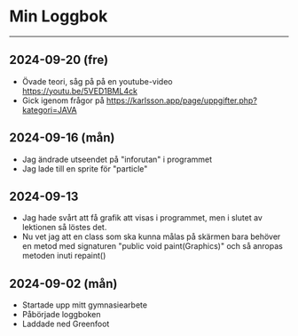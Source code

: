 Min Loggbok
===========
---
## 2024-09-20 (fre)

* Övade teori, såg på på en youtube-video https://youtu.be/5VED1BML4ck
* Gick igenom frågor på https://karlsson.app/page/uppgifter.php?kategori=JAVA

## 2024-09-16 (mån)

* Jag ändrade utseendet på "inforutan" i programmet
* Jag lade till en sprite för "particle"

## 2024-09-13

* Jag hade svårt att få grafik att visas i programmet, men i slutet av lektionen så löstes det.
* Nu vet jag att en class som ska kunna målas på skärmen bara behöver en metod med signaturen "public void paint(Graphics)" och så anropas metoden inuti repaint()

## 2024-09-02 (mån)

* Startade upp mitt gymnasiearbete
* Påbörjade loggboken
* Laddade ned Greenfoot

